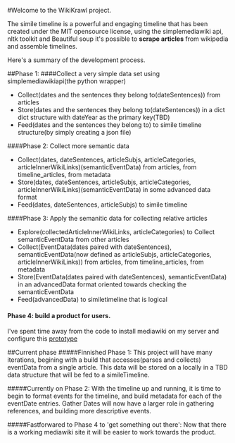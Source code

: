 #Welcome to the WikiKrawl project. 
  
  The simile timeline is a powerful and engaging timeline that has been created under the MIT opensource license, 
  using the simplemediawiki api, nltk toolkit and Beautiful soup it's possible to **scrape articles** from wikipedia
  and assemble timelines.
  
  Here's a summary of the development process. 
  
##Phase 1:
####Collect a very simple data set using simplemediawikiapi(the python wrapper) 
* Collect(dates and the sentences they belong to(dateSentences)) from articles
* Store(dates and the sentences they belong to(dateSentences)) in a dict dict structure with dateYear as the primary key(TBD)
* Feed(dates and the sentences they belong to) to simile timeline structure(by simply creating a json file)
            
####Phase 2: Collect more semantic data  
* Collect(dates, dateSentences, articleSubjs, articleCategories, articleInnerWikiLinks)(semanticEventData)
from articles, from timeline_articles, from metadata
* Store(dates, dateSentences, articleSubjs, articleCategories, articleInnerWikiLinks)(semanticEventData) in some advanced data format
* Feed(dates, dateSentences, articleSubjs) to simile timeline
            
####Phase 3: Apply the semanitic data for collecting relative articles
* Explore(collectedArticleInnerWikiLinks, articleCategories) to Collect semanticEventData from other articles
* Collect(EventData(dates paired with dateSentences), semanticEventData(now defined as articleSubjs, articleCategories, articleInnerWikiLinks)) from articles, from timeline_articles, from metadata
* Store(EventData(dates paired with dateSentences), semanticEventData) in an advancedData format oriented towards checking the semanticEventData
* Feed(advancedData) to similetimeline that is logical


#### Phase 4: build a product for users.
I've spent time away from the code to install mediawiki on my server and configure this [prototype](http://www.luciannovosel.com/MediaWiki/mediawiki-1.19.2/index.php?title=Great_depression, 'prototype')

##Current phase
#####Finnished Phase 1:
  This project will have many iterations, begining with a build that accesses(parses and collects) eventData from a
  single article. This data will be stored on a locally in a TBD data structure that will be fed to a simileTimeline. 

#####Currently on Phase 2:
  With the timeline up and running, it is time to begin to format events for the timeline, and build metadata for each of
  the eventDate entries. Gather Dates will now have a larger role in gathering references, and building more descriptive events.  
  
#####Fastforwared to Phase 4 to 'get something out there':
  Now that there is a working mediawiki site it will be easier to work towards the product.
